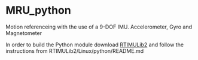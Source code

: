 # MRU_python
Motion referenceing with the use of a 9-DOF IMU. Accelerometer, Gyro and Magnetometer


In order to build the Python module download [RTIMULib2](https://github.com/RTIMULib/RTIMULib2) and follow the instructions from RTIMULib2/Linux/python/README.md